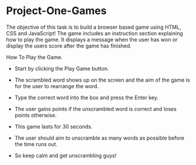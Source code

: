 # Project-One-Games
The objective of this task is to build a browser based game using HTML, CSS and JavaScript! The game includes an instruction section explaining how to play the game. It displays a message when the user has won or display the users score after the game has finished.

How To Play the Game.

- Start by clicking the Play Game button.

- The scrambled word shows up on the screen and the aim of the game is for the user to rearrange the word.

- Type the correct word into the box and press the Enter key.

- The user gains points if the unscrambled word is  correct and loses points otherwise.

- This game lasts for 30 seconds.

- The user should aim to unscramble as many words as possible before the time runs out.

- So keep calm and get unscrambling guys!
